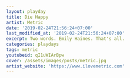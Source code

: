 ```yaml
---
layout: playday
title: Die Happy
artist: Metric
date: '2019-02-24T21:56:24+07:00'
last_modified_at: '2019-02-24T21:56:24+07:00'
excerpt: Two words. Emily Haines. That's all.
categories: playdays
tags: metric
youtubeid: qI1uWIArBpw
cover: /assets/images/posts/metric.jpg
artist_website: 'https://www.ilovemetric.com'
---
```



